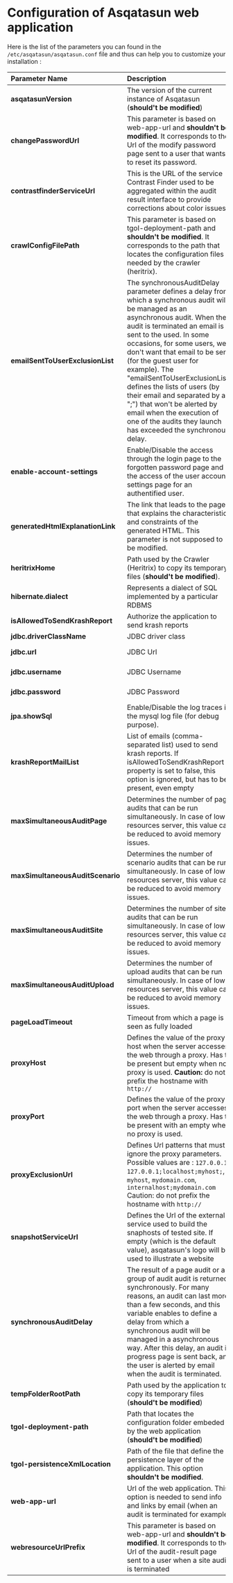 # Configuration of Asqatasun web application

Here is the list of the parameters you can found in the `/etc/asqatasun/asqatasun.conf` file and thus can help you to customize your installation : 

|        Parameter Name          |  Description   |         Default value         |
| :----------------------------- | :------------- | :---------------------------- |
|**asqatasunVersion**            | The version of the current instance of Asqatasun (**should't be modified**) | depends on the version |
|**changePasswordUrl**           | This parameter is based on web-app-url and **shouldn't be modified**. It corresponds to the Url of the modify password page sent to a user that wants to reset its password. | `${web-app-url}/home/contract/audit-result.html` |
|**contrastfinderServiceUrl**    | This is the URL of the service Contrast Finder used to be aggregated within the audit result interface to provide corrections about color issues | http://contrast-finder.tanaguru.com |
|**crawlConfigFilePath**         | This parameter is based on tgol-deployment-path and **shouldn't be modified**. It corresponds to the path that locates the configuration files needed by the crawler (heritrix). | `${tgol-deployment-path}/crawler/` |
|**emailSentToUserExclusionList**| The synchronousAuditDelay parameter defines a delay from which a synchronous audit will be managed as an asynchronous audit. When the audit is terminated an email is sent to the used. In some occasions, for some users, we don't want that email to be sent (for the guest user for example). The "emailSentToUserExclusionList" defines the lists of users (by their email and separated by a ";") that won't be alerted by email when the execution of one of the audits they launch has exceeded the synchronous delay. | *Empty*|
|**enable-account-settings**     | Enable/Disable the access through the login page to the forgotten password page and the access of the user account settings page for an authentified user. | false |
|**generatedHtmlExplanationLink**| The link that leads to the page that explains the characteristics and constraints of the generated HTML. This parameter is not supposed to be modified. | https://github.com/Asqatasun/Asqatasun/wiki/Treatment-of-generate-HTML-and-DOM  |
|**heritrixHome**                | Path used by the Crawler (Heritrix) to copy its temporary files (**should't be modified**). | `/var/tmp/asqatasun` |
|**hibernate.dialect**           | Represents a dialect of SQL implemented by a particular RDBMS |  |
|**isAllowedToSendKrashReport**  | Authorize the application to send krash reports | |
|**jdbc.driverClassName**        | JDBC driver class | `com.mysql.jdbc.Driver` |
|**jdbc.url**                    | JDBC Url | Depends on the value of the `--mysql-tg-db` installation script option |
|**jdbc.username**               | JDBC Username | Depends on the value of the `--mysql-tg-user` installation script option |
|**jdbc.password**               | JDBC Password | Depends on the value of the `--mysql-tg-passwd` installation script option |
|**jpa.showSql**                 | Enable/Disable the log traces in the mysql log file (for debug purpose). | false |
|**krashReportMailList**         | List of emails (comma-separated list) used to send krash reports. If isAllowedToSendKrashReport property is set to false, this option is ignored, but has to be present, even empty | `support@asqatasun.org` |
|**maxSimultaneousAuditPage**    | Determines the number of page audits that can be run simultaneously. In case of low resources server, this value can be reduced to avoid memory issues. | 10 |
|**maxSimultaneousAuditScenario**| Determines the number of scenario audits that can be run simultaneously. In case of low resources server, this value can be reduced to avoid memory issues. | 2 |
|**maxSimultaneousAuditSite**    | Determines the number of site audits that can be run simultaneously. In case of low resources server, this value can be reduced to avoid memory issues. | 2 |
|**maxSimultaneousAuditUpload**  | Determines the number of upload audits that can be run simultaneously. In case of low resources server, this value can be reduced to avoid memory issues. | 2 |
|**pageLoadTimeout**             | Timeout from which a page is seen as fully loaded | 20 (in seconds) |
|**proxyHost**                   | Defines the value of the proxy host when the server accesses the web through a proxy. Has to be present but empty when no proxy is used. **Caution:** do not prefix the hostname with `http://` | *Empty* |
|**proxyPort**                   | Defines the value of the proxy port when the server accesses the web through a proxy. Has to be present with an empty when no proxy is used. | *Empty* |
|**proxyExclusionUrl**           | Defines Url patterns that must ignore the proxy parameters. Possible values are : `127.0.0.1`, `127.0.0.1;localhost;myhost;`, `myhost`, `mydomain.com`, `internalhost;mydomain.com` Caution: do not prefix the hostname with `http://` | *Empty* |
|**snapshotServiceUrl**          | Defines the Url of the external service used to build the snaphosts of tested site. If empty (which is the default value), asqatasun's logo will be used to illustrate a website | *Empty* |
|**synchronousAuditDelay**       | The result of a page audit or a group of audit audit is returned synchronously. For many reasons, an audit can last more than a few seconds, and this variable enables to define a delay from which a synchronous audit will be managed in a asynchronous way. After this delay, an audit in progress page is sent back, and the user is alerted by email when the audit is terminated. | 25000 (in ms) |
|**tempFolderRootPath**          | Path used by the application to copy its temporary files (**should't be modified**) | `/var/tmp/asqatasun` |
|**tgol-deployment-path**        | Path that locates the configuration folder embeded by the web application (**should't be modified**) | No default value,  on the value of the `--asqatasun-url` and `tomcat-webapps` installation script options |
|**tgol-persistenceXmlLocation** | Path of the file that define the persistence layer of the application. This option **shouldn't be modified**. | `classpath:/conf/persistence.xml` |
|**web-app-url**                 | Url of the web application. This option is needed to send info and links by email (when an audit is terminated for example) | Depends on the value of the `--asqatasun-url` installation script option |
|**webresourceUrlPrefix**        | This parameter is based on web-app-url and **shouldn't be modified**. It corresponds to the Url of the audit-result page sent to a user when a site audit is terminated | `${web-app-url}/home/contract/audit-result.html` |



